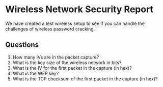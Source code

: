 # Wireless Network Security Report
We have created a test wireless setup to see if you can handle the challenges of wireless password cracking.

## Questions
1. How many IVs are in the packet capture?
2. What is the key size of the wireless network in bits?
3. What is the IV for the first packet in the capture (in hex)?
4. What is the WEP key?
5. What is the TCP checksum of the first packet in the capture (in hex)?
